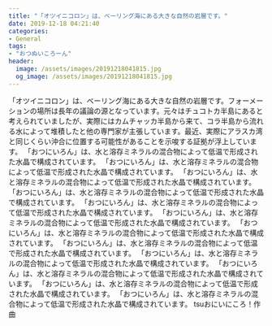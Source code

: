```yaml
---
title: "「オツイニコロン」は、ベーリング海にある大きな自然の岩層です。"
date: 2019-12-18 04:21:40
categories:
- General
tags:
- "おつぬいころーん"
header:
  image: /assets/images/20191218041815.jpg
  og_image: /assets/images/20191218041815.jpg
---
```


「オツイニコロン」は、ベーリング海にある大きな自然の岩層です。フォーメーションの場所は長年の議論の源となっています。元々はチュコトカ半島にあると考えられていましたが、実際にはカムチャッカ半島から来て、コラ半島から流れる水によって堆積したと他の専門家が主張しています。最近、実際にアラスカ湾と同じくらい沖合に位置する可能性があることを示唆する証拠が浮上しています。 「おつにいろん」は、水と溶存ミネラルの混合物によって低温で形成された水晶で構成されています。 「おつにいろん」は、水と溶存ミネラルの混合物によって低温で形成された水晶で構成されています。 「おつにいろん」は、水と溶存ミネラルの混合物によって低温で形成された水晶で構成されています。 「おつにいろん」は、水と溶存ミネラルの混合物によって低温で形成された水晶で構成されています。 「おつにいろん」は、水と溶存ミネラルの混合物によって低温で形成された水晶で構成されています。 「おつにいろん」は、水と溶存ミネラルの混合物によって低温で形成された水晶で構成されています。 「おつにいろん」は、水と溶存ミネラルの混合物によって低温で形成された水晶で構成されています。 「おつにいろん」は、水と溶存ミネラルの混合物によって低温で形成された水晶で構成されています。 「おつにいろん」は、水と溶存ミネラルの混合物によって低温で形成された水晶で構成されています。 「おつにいろん」は、水と溶存ミネラルの混合物によって低温で形成された水晶で構成されています。 「おつにいろん」は、水と溶存ミネラルの混合物によって低温で形成された水晶で構成されています。 「おつにいろん」は、水と溶存ミネラルの混合物によって低温で形成された水晶で構成されています。 tsuおにいにころ！作曲
